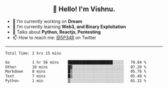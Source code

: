 <h2 align="center">👋 Hello! I'm Vishnu.</h2>


- 🔭 I’m currently working on **Dream**
- 🌱 I’m currently learning **Web3, and Binary Exploitation**
- 💬 Talks about **Python, Reactjs, Pentesting**
- 📫 How to reach me: [@5P34R](https://twitter.com/Vishnu27302693) on Twitter

---
<!--START_SECTION:waka-->

```txt
Total Time: 2 hrs 15 mins

Go          1 hr 56 mins    ████████████████████░░░░░   79.84 %
Other       10 mins         █▓░░░░░░░░░░░░░░░░░░░░░░░   07.20 %
Markdown    8 mins          █▒░░░░░░░░░░░░░░░░░░░░░░░   05.78 %
Text        7 mins          █▒░░░░░░░░░░░░░░░░░░░░░░░   05.40 %
Python      1 min           ▒░░░░░░░░░░░░░░░░░░░░░░░░   01.32 %
```

<!--END_SECTION:waka-->
